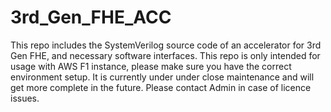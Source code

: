 # 3rd_Gen_FHE_ACC
This repo includes the SystemVerilog source code of an accelerator for 3rd Gen FHE, and necessary software interfaces.
This repo is only intended for usage with AWS F1 instance, please make sure you have the correct environment setup.
It is currently under under close maintenance and will get more complete in the future. 
Please contact Admin in case of licence issues.
